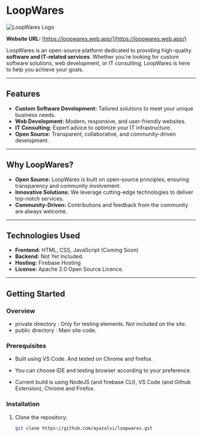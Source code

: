 # LoopWares

![LoopWares Logo](https://loopwares.web.app/logo.png) <!-- Add a logo if available -->

**Website URL:** [https://loopwares.web.app/](https://loopwares.web.app/)  

LoopWares is an open-source platform dedicated to providing high-quality **software and IT-related services**. Whether you're looking for custom software solutions, web development, or IT consulting, LoopWares is here to help you achieve your goals.

---

## Features

- **Custom Software Development:** Tailored solutions to meet your unique business needs.  
- **Web Development:** Modern, responsive, and user-friendly websites.  
- **IT Consulting:** Expert advice to optimize your IT infrastructure.  
- **Open Source:** Transparent, collaborative, and community-driven development.  

---

## Why LoopWares?

- **Open Source:** LoopWares is built on open-source principles, ensuring transparency and community involvement.  
- **Innovative Solutions:** We leverage cutting-edge technologies to deliver top-notch services.  
- **Community-Driven:** Contributions and feedback from the community are always welcome.  

---

## Technologies Used

- **Frontend:** HTML, CSS, JavaScript (Coming Soon)
- **Backend:** Not Yet Included.
- **Hosting:** Firebase Hosting
- **License:** Apache 2.0 Open Source Licence.  

---

## Getting Started

### Overview
- private directory : Only for testing elements. Not included on the site.
- public directory : Main site code.

### Prerequisites
- Built using VS Code. And tested on Chrome and firefox.
- You can choose IDE and testing browser according to your preference.

- Current build is using NodeJS (and firebase CLI), VS Code (and Github Extension), Chrome and Firefox.

### Installation
1. Clone the repository:  
   ```bash
   git clone https://github.com/ayazalvi/loopwares.git